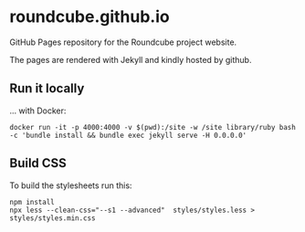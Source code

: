 roundcube.github.io
===================

GitHub Pages repository for the Roundcube project website.

The pages are rendered with Jekyll and kindly hosted by github.

## Run it locally

... with Docker:

```
docker run -it -p 4000:4000 -v $(pwd):/site -w /site library/ruby bash -c 'bundle install && bundle exec jekyll serve -H 0.0.0.0'
```

## Build CSS

To build the stylesheets run this:

```
npm install
npx less --clean-css="--s1 --advanced"  styles/styles.less > styles/styles.min.css
```

